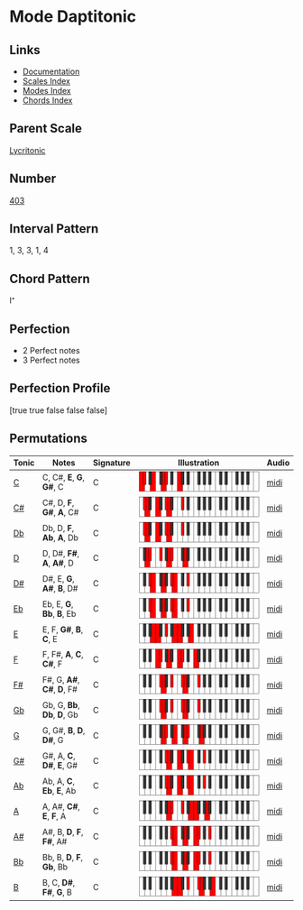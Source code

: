 # Mode Daptitonic

## Links

- [Documentation](index.md)
- [Scales Index](Scales.md)
- [Modes Index](Modes.md)
- [Chords Index](Chords.md)

## Parent Scale

[Lycritonic](ScaleLycritonic.md)

## Number

[403](https://ianring.com/musictheory/scales/403)

## Interval Pattern

1, 3, 3, 1, 4

## Chord Pattern

I⁺

## Perfection

- 2 Perfect notes
- 3 Perfect notes

## Perfection Profile

[true true false false false]

## Permutations

| Tonic | Notes | Signature | Illustration | Audio |
|-------|-------|-----------|--------------|-------|
| [C](ModeCNaturalDaptitonic.md) | C, C#, **E**, **G**, **G#**, C | C | ![CNaturalDaptitonic](ModeCNaturalDaptitonic.png) | [midi](https://github.com/edipermadi/music/blob/main/docs/ModeCNaturalDaptitonic.mid?raw=true) |
| [C#](ModeCSharpDaptitonic.md) | C#, D, **F**, **G#**, **A**, C# | C | ![CSharpDaptitonic](ModeCSharpDaptitonic.png) | [midi](https://github.com/edipermadi/music/blob/main/docs/ModeCSharpDaptitonic.mid?raw=true) |
| [Db](ModeDFlatDaptitonic.md) | Db, D, **F**, **Ab**, **A**, Db | C | ![DFlatDaptitonic](ModeDFlatDaptitonic.png) | [midi](https://github.com/edipermadi/music/blob/main/docs/ModeDFlatDaptitonic.mid?raw=true) |
| [D](ModeDNaturalDaptitonic.md) | D, D#, **F#**, **A**, **A#**, D | C | ![DNaturalDaptitonic](ModeDNaturalDaptitonic.png) | [midi](https://github.com/edipermadi/music/blob/main/docs/ModeDNaturalDaptitonic.mid?raw=true) |
| [D#](ModeDSharpDaptitonic.md) | D#, E, **G**, **A#**, **B**, D# | C | ![DSharpDaptitonic](ModeDSharpDaptitonic.png) | [midi](https://github.com/edipermadi/music/blob/main/docs/ModeDSharpDaptitonic.mid?raw=true) |
| [Eb](ModeEFlatDaptitonic.md) | Eb, E, **G**, **Bb**, **B**, Eb | C | ![EFlatDaptitonic](ModeEFlatDaptitonic.png) | [midi](https://github.com/edipermadi/music/blob/main/docs/ModeEFlatDaptitonic.mid?raw=true) |
| [E](ModeENaturalDaptitonic.md) | E, F, **G#**, **B**, **C**, E | C | ![ENaturalDaptitonic](ModeENaturalDaptitonic.png) | [midi](https://github.com/edipermadi/music/blob/main/docs/ModeENaturalDaptitonic.mid?raw=true) |
| [F](ModeFNaturalDaptitonic.md) | F, F#, **A**, **C**, **C#**, F | C | ![FNaturalDaptitonic](ModeFNaturalDaptitonic.png) | [midi](https://github.com/edipermadi/music/blob/main/docs/ModeFNaturalDaptitonic.mid?raw=true) |
| [F#](ModeFSharpDaptitonic.md) | F#, G, **A#**, **C#**, **D**, F# | C | ![FSharpDaptitonic](ModeFSharpDaptitonic.png) | [midi](https://github.com/edipermadi/music/blob/main/docs/ModeFSharpDaptitonic.mid?raw=true) |
| [Gb](ModeGFlatDaptitonic.md) | Gb, G, **Bb**, **Db**, **D**, Gb | C | ![GFlatDaptitonic](ModeGFlatDaptitonic.png) | [midi](https://github.com/edipermadi/music/blob/main/docs/ModeGFlatDaptitonic.mid?raw=true) |
| [G](ModeGNaturalDaptitonic.md) | G, G#, **B**, **D**, **D#**, G | C | ![GNaturalDaptitonic](ModeGNaturalDaptitonic.png) | [midi](https://github.com/edipermadi/music/blob/main/docs/ModeGNaturalDaptitonic.mid?raw=true) |
| [G#](ModeGSharpDaptitonic.md) | G#, A, **C**, **D#**, **E**, G# | C | ![GSharpDaptitonic](ModeGSharpDaptitonic.png) | [midi](https://github.com/edipermadi/music/blob/main/docs/ModeGSharpDaptitonic.mid?raw=true) |
| [Ab](ModeAFlatDaptitonic.md) | Ab, A, **C**, **Eb**, **E**, Ab | C | ![AFlatDaptitonic](ModeAFlatDaptitonic.png) | [midi](https://github.com/edipermadi/music/blob/main/docs/ModeAFlatDaptitonic.mid?raw=true) |
| [A](ModeANaturalDaptitonic.md) | A, A#, **C#**, **E**, **F**, A | C | ![ANaturalDaptitonic](ModeANaturalDaptitonic.png) | [midi](https://github.com/edipermadi/music/blob/main/docs/ModeANaturalDaptitonic.mid?raw=true) |
| [A#](ModeASharpDaptitonic.md) | A#, B, **D**, **F**, **F#**, A# | C | ![ASharpDaptitonic](ModeASharpDaptitonic.png) | [midi](https://github.com/edipermadi/music/blob/main/docs/ModeASharpDaptitonic.mid?raw=true) |
| [Bb](ModeBFlatDaptitonic.md) | Bb, B, **D**, **F**, **Gb**, Bb | C | ![BFlatDaptitonic](ModeBFlatDaptitonic.png) | [midi](https://github.com/edipermadi/music/blob/main/docs/ModeBFlatDaptitonic.mid?raw=true) |
| [B](ModeBNaturalDaptitonic.md) | B, C, **D#**, **F#**, **G**, B | C | ![BNaturalDaptitonic](ModeBNaturalDaptitonic.png) | [midi](https://github.com/edipermadi/music/blob/main/docs/ModeBNaturalDaptitonic.mid?raw=true) |
